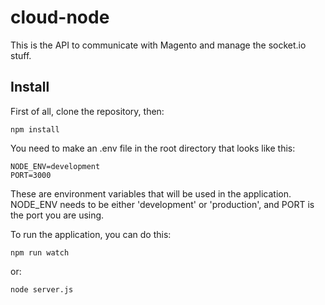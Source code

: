 # cloud-node

This is the API to communicate with Magento and manage the socket.io stuff.

## Install
First of all, clone the repository, then:
```
npm install
```
You need to make an .env file in the root directory that looks like this:
```
NODE_ENV=development
PORT=3000
```
These are environment variables that will be used in the application.  NODE_ENV needs to be either 'development' or 'production', and PORT is the port you are using.

To run the application, you can do this:
```
npm run watch
```
or:
```
node server.js
```
